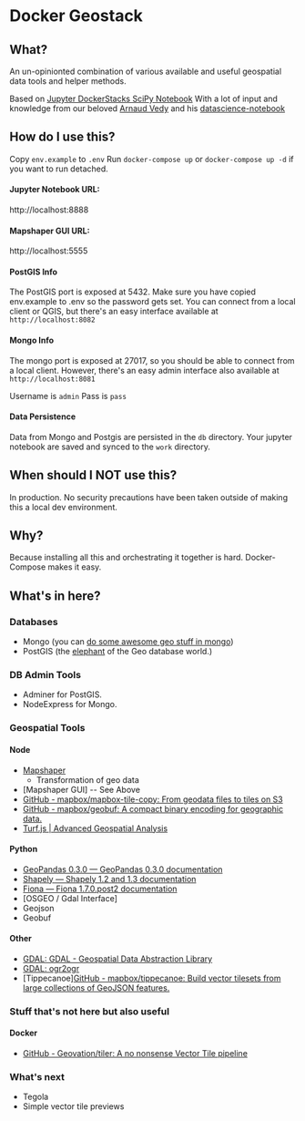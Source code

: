 # Docker Geostack

## What?
An un-opinionted combination of various available and useful geospatial data tools and helper methods.

Based on [Jupyter DockerStacks SciPy Notebook](https://github.com/jupyter/docker-stacks/tree/master/scipy-notebook)
With a lot of input and knowledge from our beloved [Arnaud Vedy](https://github.com/arnaudvedy) and his
[datascience-notebook](https://github.com/arnaudvedy/datascience-notebook)

## How do I use this?
Copy `env.example` to `.env`
Run `docker-compose up` or `docker-compose up -d` if you want to run detached.

#### Jupyter Notebook URL:
http://localhost:8888

#### Mapshaper GUI URL:
http://localhost:5555

#### PostGIS Info
The PostGIS port is exposed at 5432.  Make sure you have copied env.example to .env so the password gets set.
You can connect from a local client or QGIS, but there's an easy interface available at
`http://localhost:8082`


#### Mongo Info
The mongo port is exposed at 27017, so you should be able to connect from a local client.
However, there's an easy admin interface also available at `http://localhost:8081`

Username is `admin`
Pass is `pass`


#### Data Persistence
Data from Mongo and Postgis are persisted in the `db` directory.
Your jupyter notebook are saved and synced to the `work` directory.


## When should I NOT use this?
In production.  No security precautions have been taken outside of making this a local dev environment.

## Why?
Because installing all this and orchestrating it together is hard.  Docker-Compose makes it easy.

## What's in here?

### Databases
* Mongo (you can [do some awesome geo stuff in mongo](https://docs.mongodb.com/manual/geospatial-queries/))
* PostGIS (the [elephant](http://postgis.net/) of the Geo database world.)

### DB Admin Tools
* Adminer for PostGIS.
* NodeExpress for Mongo.

### Geospatial Tools
#### Node
* [Mapshaper](https://github.com/mbloch/mapshaper)
	* Transformation of geo data
* [Mapshaper GUI] -- See Above
* [GitHub - mapbox/mapbox-tile-copy: From geodata files to tiles on S3](https://github.com/mapbox/mapbox-tile-copy)
* [GitHub - mapbox/geobuf: A compact binary encoding for geographic data.](https://github.com/mapbox/geobuf)
* [Turf.js | Advanced Geospatial Analysis](http://turfjs.org/)

#### Python
* [GeoPandas 0.3.0 — GeoPandas 0.3.0 documentation](http://geopandas.org/)
* [Shapely — Shapely 1.2 and 1.3 documentation](http://toblerity.org/shapely/project.html)
* [Fiona — Fiona 1.7.0.post2 documentation](http://toblerity.org/fiona/README.html)
* [OSGEO / Gdal Interface]
* Geojson
* Geobuf

#### Other
* [GDAL: GDAL - Geospatial Data Abstraction Library](http://www.gdal.org/)
* [GDAL: ogr2ogr](http://www.gdal.org/ogr2ogr.html)
* [Tippecanoe][GitHub - mapbox/tippecanoe: Build vector tilesets from large collections of GeoJSON features.](https://github.com/mapbox/tippecanoe)


### Stuff that's not here but also useful
#### Docker
* [GitHub - Geovation/tiler: A no nonsense Vector Tile pipeline](https://github.com/Geovation/tiler)


### What's next
* Tegola
* Simple vector tile previews

